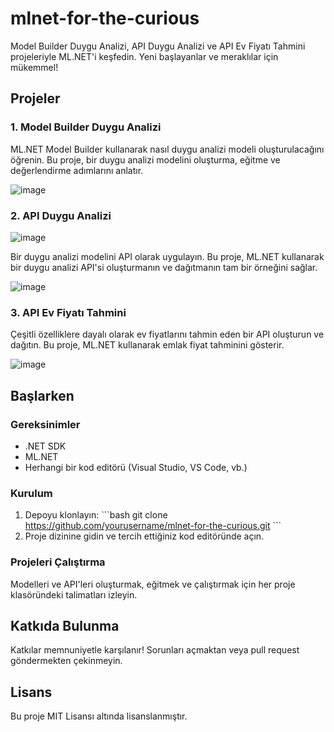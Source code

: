 # mlnet-for-the-curious

Model Builder Duygu Analizi, API Duygu Analizi ve API Ev Fiyatı Tahmini projeleriyle ML.NET'i keşfedin. Yeni başlayanlar ve meraklılar için mükemmel!

## Projeler

### 1. Model Builder Duygu Analizi
ML.NET Model Builder kullanarak nasıl duygu analizi modeli oluşturulacağını öğrenin. Bu proje, bir duygu analizi modelini oluşturma, eğitme ve değerlendirme adımlarını anlatır.

![image](https://github.com/KardelRuveyda/mlnet-for-the-curious/assets/33912144/39527ae7-08ee-4286-a5d9-7ec91918210b)

### 2. API Duygu Analizi

![image](https://github.com/KardelRuveyda/mlnet-for-the-curious/assets/33912144/3595b625-73f1-4727-aca3-e676558a000e)

Bir duygu analizi modelini API olarak uygulayın. Bu proje, ML.NET kullanarak bir duygu analizi API'si oluşturmanın ve dağıtmanın tam bir örneğini sağlar.

![image](https://github.com/KardelRuveyda/mlnet-for-the-curious/assets/33912144/88e332d5-6117-42c4-bcdd-cea90e76288a)

### 3. API Ev Fiyatı Tahmini
Çeşitli özelliklere dayalı olarak ev fiyatlarını tahmin eden bir API oluşturun ve dağıtın. Bu proje, ML.NET kullanarak emlak fiyat tahminini gösterir.

![image](https://github.com/KardelRuveyda/mlnet-for-the-curious/assets/33912144/ee2f00d1-c1aa-4226-a2a6-0f882eaff7de)

## Başlarken

### Gereksinimler
- .NET SDK
- ML.NET
- Herhangi bir kod editörü (Visual Studio, VS Code, vb.)

### Kurulum
1. Depoyu klonlayın:
   \`\`\`bash
   git clone https://github.com/yourusername/mlnet-for-the-curious.git
   \`\`\`
2. Proje dizinine gidin ve tercih ettiğiniz kod editöründe açın.

### Projeleri Çalıştırma
Modelleri ve API'leri oluşturmak, eğitmek ve çalıştırmak için her proje klasöründeki talimatları izleyin.

## Katkıda Bulunma
Katkılar memnuniyetle karşılanır! Sorunları açmaktan veya pull request göndermekten çekinmeyin.

## Lisans
Bu proje MIT Lisansı altında lisanslanmıştır.
